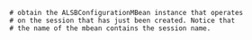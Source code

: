     # obtain the ALSBConfigurationMBean instance that operates
    # on the session that has just been created. Notice that
    # the name of the mbean contains the session name.